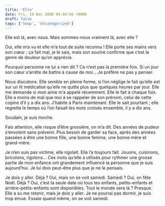 ```yaml
---
title: 'Elle'
date: Fri, 19 Dec 2008 04:44:56 +0000
draft: false
tags: ['Soup', 'Uncategorized']
---
```


Elle est là, avec nous. Mais sommes-nous vraiment là, avec elle ?

Oui, elle m’a vu et elle m’a tout de suite reconnu ! Elle porte ses mains vers son cœur ; ça fait mal, je le sais, mais son sourire confirme que c’est le genre de douleur qu’on apprécie.

Pourquoi personne ne lui a rien dit ? Ce n’est pas la première fois. Si un jour son cœur s’arrête de battre à cause de moi… Je préfère ne pas y penser.

Nous discutons. Elle semble en pleine forme, si l’on néglige le fait qu’elle est sur un lit médicalisé qu’elle ne quitte plus que quelques heures par jour. Elle me demande si mon amie m’a appelé récemment. Elle le fait à chaque fois. Elle a moins de mal que moi à se rappeler de son prénom, celui de cette copine d’il y a dix ans. J’habite à Paris maintenant. Elle le sait pourtant ; elle regrette le temps où l’on faisait les mots croisés ensemble, il y a dix ans.

Soudain, je suis moche.

Fais attention, elle risque d’être grossière, on m’a dit. Des années de pudeur s’envolent sans prévenir. Plus besoin de garder sa face, après des années passées à être une bonne fille, une bonne femme, une bonne mère et grand-mère.

Je n’en suis pas victime, elle rigolait. Ella l’a toujours fait. Jouons, cuisinons, bricolons, rigolons… Ces mots qu’elle a utilisés pour rythmer une grosse partie de mon enfance ont grandement influencé la personne que je suis aujourd’hui. Je lui dois peut-être plus que je ne le pensais.

Je dois y aller. Déjà ? Oui, mais on se voit samedi. Samedi ? Oui, on fête Noël. Déjà ? Oui, c’est la seule date où tous tes enfants, petits-enfants et arrière-petits-enfants sont disponibles. Tout le monde sera là ? Presque. Elle a su me retenir, mais je dois y aller. Je ne pourrai pas dormir, je suis trop émue. Essaie quand même, on se voit samedi.